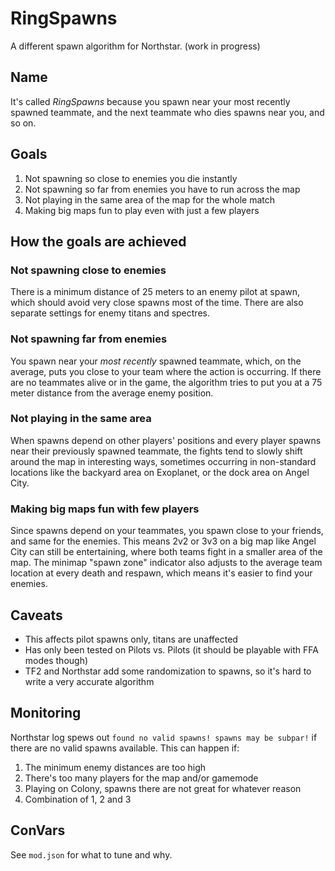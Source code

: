RingSpawns
================================================================================

A different spawn algorithm for Northstar. (work in progress)

Name
--------------------------------------------------------------------------------

It's called _RingSpawns_ because you spawn near your most recently spawned
teammate, and the next teammate who dies spawns near you, and so on.

Goals
--------------------------------------------------------------------------------

 1. Not spawning so close to enemies you die instantly
 2. Not spawning so far from enemies you have to run across the map
 3. Not playing in the same area of the map for the whole match
 4. Making big maps fun to play even with just a few players

How the goals are achieved
--------------------------------------------------------------------------------

### Not spawning close to enemies

There is a minimum distance of 25 meters to an enemy pilot at spawn,
which should avoid very close spawns most of the time.
There are also separate settings for enemy titans and spectres.

### Not spawning far from enemies

You spawn near your _most recently_ spawned teammate, which,
on the average, puts you close to your team where the action is occurring.
If there are no teammates alive or in the game, the algorithm tries to put
you at a 75 meter distance from the average enemy position.

### Not playing in the same area

When spawns depend on other players' positions and every player spawns near
their previously spawned teammate, the fights tend to slowly shift around the
map in interesting ways, sometimes occurring in non-standard locations like
the backyard area on Exoplanet, or the dock area on Angel City.

### Making big maps fun with few players

Since spawns depend on your teammates, you spawn close to your friends, and
same for the enemies. This means 2v2 or 3v3 on a big map like Angel City
can still be entertaining, where both teams fight in a smaller area of the map.
The minimap "spawn zone" indicator also adjusts to the average team location at
every death and respawn, which means it's easier to find your enemies.

Caveats
--------------------------------------------------------------------------------

 * This affects pilot spawns only, titans are unaffected
 * Has only been tested on Pilots vs. Pilots (it should be playable with FFA modes though)
 * TF2 and Northstar add some randomization to spawns, so it's hard to write a very accurate algorithm

Monitoring
--------------------------------------------------------------------------------

Northstar log spews out `found no valid spawns! spawns may be subpar!` if there
are no valid spawns available. This can happen if:

 1. The minimum enemy distances are too high
 2. There's too many players for the map and/or gamemode
 3. Playing on Colony, spawns there are not great for whatever reason
 4. Combination of 1, 2 and 3

ConVars
--------------------------------------------------------------------------------

See `mod.json` for what to tune and why.
